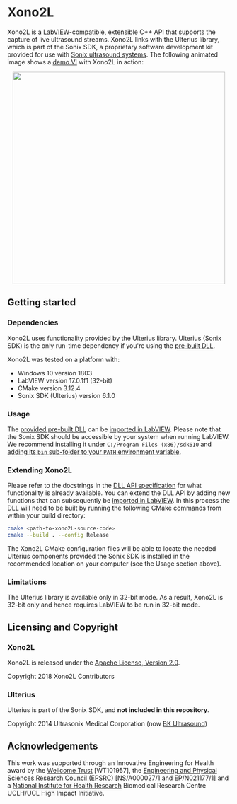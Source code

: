 # Xono2L

Xono2L is a [LabVIEW][labview]-compatible, extensible C++ API that supports the capture of live ultrasound streams.
Xono2L links with the Ulterius library, which is part of the Sonix SDK, a proprietary software development kit
provided for use with [Sonix ultrasound systems][sonix].
The following animated image shows a [demo VI][demo-vi] with Xono2L in action:

<div style="text-align:center">
    <img src="doc/res/xono2l.gif" align="middle" width=480>
</div>

[labview]: https://www.ni.com/labview
[sonix]: https://www.bkmedical.com/
[demo-vi]: vi/demo.vi


## Getting started

### Dependencies

Xono2L uses functionality provided by the Ulterius library.
Ulterius (Sonix SDK) is the only run-time dependency if you're using the [pre-built DLL][xono2L-dll].

Xono2L was tested on a platform with:

- Windows 10 version 1803
- LabVIEW version 17.0.1f1 (32-bit)
- CMake version 3.12.4
- Sonix SDK (Ulterius) version 6.1.0

### Usage

The [provided pre-built DLL][xono2L-dll] can be [imported in LabVIEW][labview-howto].
Please note that the Sonix SDK should be accessible by your system when running LabVIEW.
We recommend installing it under `C:/Program Files (x86)/sdk610` and [adding its `bin`
sub-folder to your `PATH` environment variable][win-env].

[xono2L-dll]: https://github.com/gift-surg/Xono2L/releases
[labview-howto]: ./doc/labview.md
[win-env]: https://docs.microsoft.com/en-us/windows/desktop/procthread/environment-variables

### Extending Xono2L

Please refer to the docstrings in the [DLL API specification][xono2L-api] for what functionality is already
available.
You can extend the DLL API by adding new functions that can subsequently be
[imported in LabVIEW][labview-howto].
In this process the DLL will need to be built by running the following CMake commands from within your
build directory:

```bash
cmake <path-to-xono2L-source-code>
cmake --build . --config Release
```

The Xono2L CMake configuration files will be able to locate the needed Ulterius components
provided the Sonix SDK is installed in the recommended location on your computer (see the Usage
section above).

[xono2L-api]: api/xono2l.h

### Limitations

The Ulterius library is available only in 32-bit mode.
As a result, Xono2L is 32-bit only and hence requires LabVIEW to be run in 32-bit mode.


## Licensing and Copyright

### Xono2L

Xono2L is released under the [Apache License, Version 2.0][license].

Copyright 2018 Xono2L Contributors

[license]: ./LICENSE

### Ulterius

Ulterius is part of the Sonix SDK, and **not included in this repository**.

Copyright 2014 Ultrasonix Medical Corporation (now [BK Ultrasound][sonix])


## Acknowledgements

This work was supported through an Innovative Engineering for Health award by the [Wellcome Trust][wt]
[WT101957], the [Engineering and Physical Sciences Research Council (EPSRC)][epsrc] [NS/A000027/1 and EP/N021177/1]
and a [National Institute for Health Research][nihr] Biomedical Research Centre UCLH/UCL High Impact Initiative.

[gift-surg]: http://www.gift-surg.ac.uk
[wt]: https://wellcome.ac.uk/
[epsrc]: https://epsrc.ukri.org/
[nihr]: https://www.nihr.ac.uk/
